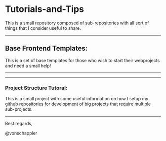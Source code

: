 # Tutorials-and-Tips

This is a small repository composed of sub-repositories with all sort of things that I consider useful to share.

---

## Base Frontend Templates:

This is a set of base templates for those who wish to start their webprojects and need a small help!

---

---

### Project Structure Tutoral:

This is a small project with some useful information on how I setup my github repositories for development of big projects that require multiple sub-projects.

---

Best regards,

@vonschappler
